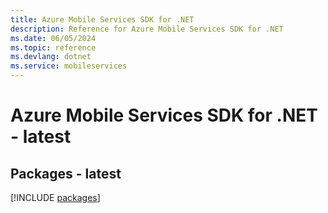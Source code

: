 ```yaml
---
title: Azure Mobile Services SDK for .NET
description: Reference for Azure Mobile Services SDK for .NET
ms.date: 06/05/2024
ms.topic: reference
ms.devlang: dotnet
ms.service: mobileservices
---
```

# Azure Mobile Services SDK for .NET - latest
## Packages - latest
[!INCLUDE [packages](mobile-services-index.md)]